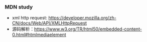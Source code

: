 ### MDN study

* xml http request: https://developer.mozilla.org/zh-CN/docs/Web/API/XMLHttpRequest
* 源码解析：https://www.w3.org/TR/html50/embedded-content-0.html#htmlmediaelement
